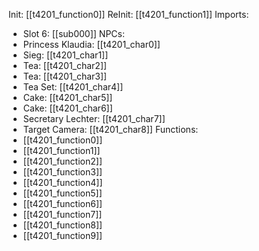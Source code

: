 Init: [[t4201_function0]]
ReInit: [[t4201_function1]]
Imports:
- Slot 6: [[sub000]]
NPCs:
- Princess Klaudia: [[t4201_char0]]
- Sieg: [[t4201_char1]]
- Tea: [[t4201_char2]]
- Tea: [[t4201_char3]]
- Tea Set: [[t4201_char4]]
- Cake: [[t4201_char5]]
- Cake: [[t4201_char6]]
- Secretary Lechter: [[t4201_char7]]
- Target Camera: [[t4201_char8]]
Functions:
- [[t4201_function0]]
- [[t4201_function1]]
- [[t4201_function2]]
- [[t4201_function3]]
- [[t4201_function4]]
- [[t4201_function5]]
- [[t4201_function6]]
- [[t4201_function7]]
- [[t4201_function8]]
- [[t4201_function9]]

